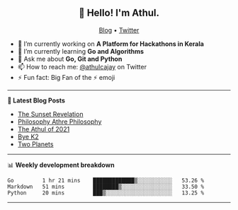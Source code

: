 <h2 align="center">👋 Hello! I'm Athul.</h2>
<p align="center">
  <a href="https://blog.athulcyriac.in">Blog</a> •
  <a href="https://twitter.com/athulcajay">Twitter</a>
</p>


- 🔭 I’m currently working on **A Platform for Hackathons in Kerala**
- 🌱 I’m currently learning **Go and Algorithms**
- 💬 Ask me about **Go, Git and Python**
- 📫 How to reach me: [@athulcajay](https://twitter.com/athulcajay) on Twitter
- ⚡ Fun fact: Big Fan of the :zap: emoji

-------

**📝 Latest Blog Posts**

<!-- BLOG-POST-LIST:START -->
- [The Sunset Revelation](https://blog.athulcyriac.in/blog/philosphy-2/)
- [Philosophy Athre Philosophy](https://blog.athulcyriac.in/blog/philosophies/)
- [The Athul of 2021](https://blog.athulcyriac.in/blog/2021-me/)
- [Bye K2](https://blog.athulcyriac.in/blog/bye-k2/)
- [Two Planets](https://blog.athulcyriac.in/blog/two-planets/)
<!-- BLOG-POST-LIST:END -->

-------

📊 **Weekly development breakdown**
<!--START_SECTION:waka-->

```text
Go         1 hr 21 mins    █████████████▒░░░░░░░░░░░   53.26 %
Markdown   51 mins         ████████▒░░░░░░░░░░░░░░░░   33.50 %
Python     20 mins         ███▒░░░░░░░░░░░░░░░░░░░░░   13.25 %
```

<!--END_SECTION:waka-->

-------
